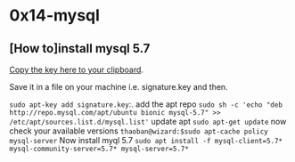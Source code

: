 # 0x14-mysql
## [How to]install mysql 5.7
[Copy the key here to your clipboard](https://intranet.alxswe.com/rltoken/Zzs_TLRYjWWFxjJRArmFcQ).

Save it in a file on your machine i.e. signature.key and then.

`sudo apt-key add signature.key`:.
add the apt repo
`sudo sh -c 'echo "deb http://repo.mysql.com/apt/ubuntu bionic mysql-5.7" >> /etc/apt/sources.list.d/mysql.list'`
update apt
`sudo apt-get update`
now check your available versions
`thaoban@wizard:$sudo apt-cache policy mysql-server`
Now install myql 5.7
`sudo apt install -f mysql-client=5.7* mysql-community-server=5.7* mysql-server=5.7*`

